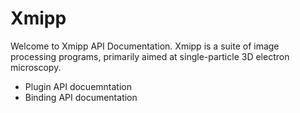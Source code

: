 # Xmipp

Welcome to Xmipp API Documentation. Xmipp is a suite of image processing programs, primarily aimed at single-particle 3D electron microscopy.

* Plugin API docuemntation
* Binding API documentation

